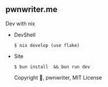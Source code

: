
## **pwnwriter.me**  

Dev with nix

- DevShell


  `$ nix develop (use flake)`

- Site

  `$ bun install  && bun run dev`



  Copyright 👻, pwnwriter, MIT License
